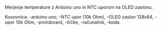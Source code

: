 Merjenje temperature z Arduino uno in NTC uporom na 
OLED zaslonu.

Kosovnica:
-arduino uno,
-NTC upor (10k Ohm),
-OLED zaslon 128x64,
-upor 10k Ohm,
-protoboard,
-žičke,
-računalnik,
-koda.
